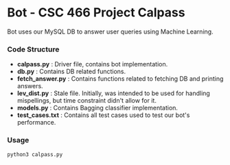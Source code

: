 # Bot - CSC 466 Project Calpass

Bot uses our MySQL DB to answer user queries using Machine Learning.

### Code Structure

* **calpass.py** : Driver file, contains bot implementation.
* **db.py** : Contains DB related functions.
* **fetch_answer.py** : Contains functions related to fetching DB and printing answers.
* **lev_dist.py** : Stale file. Initially, was intended to be used for handling mispellings, but time constraint didn't allow for it.
* **models.py** : Contains Bagging classifier implementation.
* **test_cases.txt** : Contains all test cases used to test our bot's performance.

### Usage

```python 
python3 calpass.py
```

